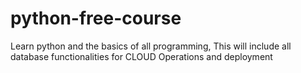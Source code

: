 # python-free-course
Learn python and the basics of all programming, This will include all database functionalities for CLOUD Operations and deployment
